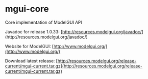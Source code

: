 # mgui-core
 Core implementation of ModelGUI API

Javadoc for release 1.0.33: [http://resources.modelgui.org/javadoc/](http://resources.modelgui.org/javadoc/)

Website for ModelGUI: [http://www.modelgui.org/](http://www.modelgui.org/)

Download latest release: [http://resources.modelgui.org/release-current/mgui-current.tar.gz](http://resources.modelgui.org/release-current/mgui-current.tar.gz)
